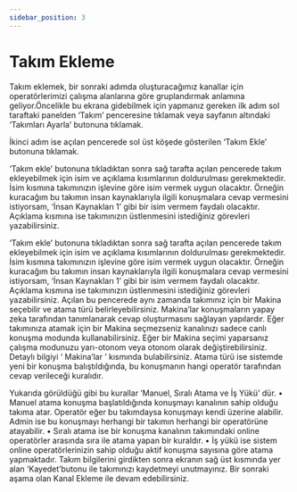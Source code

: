 ```yaml
---
sidebar_position: 3
---
```


# Takım Ekleme

Takım eklemek, bir sonraki adımda oluşturacağımız kanallar için operatörlerimizi çalışma alanlarına göre gruplandırmak anlamına geliyor.Öncelikle bu ekrana gidebilmek için yapmanız gereken ilk adım sol taraftaki panelden ‘Takım’ penceresine tıklamak veya sayfanın altındaki ‘Takımları Ayarla’ butonuna tıklamak.

İkinci adım ise açılan pencerede sol üst köşede gösterilen ‘Takım Ekle’ butonuna tıklamak.

‘Takım ekle’ butonuna tıkladıktan sonra sağ tarafta açılan pencerede takım ekleyebilmek için isim ve açıklama kısımlarının doldurulması gerekmektedir. İsim kısmına takımınızın işlevine göre isim vermek uygun olacaktır. Örneğin kuracağım bu takımın insan kaynaklarıyla ilgili konuşmalara cevap vermesini istiyorsam, ‘İnsan Kaynakları 1’ gibi bir isim vermem faydalı olacaktır. Açıklama kısmına ise takımınızın üstlenmesini istediğiniz görevleri yazabilirsiniz.


‘Takım ekle’ butonuna tıkladıktan sonra sağ tarafta açılan pencerede takım ekleyebilmek için isim ve açıklama kısımlarının doldurulması gerekmektedir. İsim kısmına takımınızın işlevine göre isim vermek uygun olacaktır. Örneğin kuracağım bu takımın insan kaynaklarıyla ilgili konuşmalara cevap vermesini istiyorsam, ‘İnsan Kaynakları 1’ gibi bir isim vermem faydalı olacaktır. Açıklama kısmına ise takımınızın üstlenmesini istediğiniz görevleri yazabilirsiniz.
Açılan bu pencerede aynı zamanda takımınız için bir Makina seçebilir ve atama türü belirleyebilirsiniz.
Makina’lar konuşmaların yapay zeka tarafından tanımlanarak cevap oluşturmasını sağlayan yapılardır. Eğer takımınıza atamak için bir Makina seçmezseniz kanalınızı sadece canlı konuşma modunda kullanabilirsiniz. Eğer bir Makina seçimi yaparsanız çalışma modunuzu yarı-otonom veya otonom olarak değiştirebilirsiniz. Detaylı bilgiyi ‘ Makina’lar ’ kısmında bulabilirsiniz.
Atama türü ise sistemde yeni bir konuşma balıştıldığında, bu konuşmanın hangi operatör tarafından cevap verileceği kuralıdır.

Yukarıda görüldüğü gibi bu kurallar ‘Manuel, Sıralı Atama ve İş Yükü’ dür.
• Manuel atama konuşma başlatıldığında konuşmayı kanalının sahip olduğu takıma atar. Operatör eğer bu takımdaysa konuşmayı kendi üzerine alabilir. Admin ise bu konuşmayı herhangi bir takımın herhangi bir operatörüne atayabilir.
• Sıralı atama ise bir konuşma kanalının takımındaki online operatörler arasında sıra ile atama yapan bir kuraldır.
• İş yükü ise sistem online operatörlerinizin sahip olduğu aktif konuşma sayısına göre atama yapmaktadır.
Takım bilgilerini girdikten sonra ekranın sağ üst kısmında yer alan ‘Kayedet’butonu ile takımınızı kaydetmeyi unutmayınız. Bir sonraki aşama olan Kanal Ekleme ile devam edebilirsiniz.